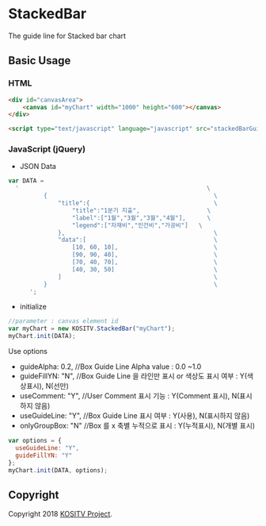 # StackedBar

The guide line for Stacked bar chart

## Basic Usage

### HTML

```html
<div id="canvasArea">
    <canvas id="myChart" width="1000" height="600"></canvas>
</div>

<script type="text/javascript" language="javascript" src="stackedBarGuide.js"></script>
```

### JavaScript (jQuery)

* JSON Data

```js
var DATA =
  '                                                     \
          {                                               \
              "title":{                                   \
                  "title":"1분기 지출",                   \
                  "label":["1월","3월","3월","4월"],      \
                  "legend":["자재비","인건비","가공비"]   \
              },                                          \
              "data":[                                    \
                  [10, 60, 10],                           \
                  [90, 90, 40],                           \
                  [70, 40, 70],                           \
                  [40, 30, 50]                            \
              ]                                           \
          }                                               \
      ';
```

* initialize

```js
//parameter : canvas element id
var myChart = new KOSITV.StackedBar("myChart");
myChart.init(DATA);
```

Use options

* guideAlpha: 0.2, //Box Guide Line Alpha value : 0.0 ~1.0
* guideFillYN: "N", //Box Guide Line 을 라인만 표시 or 색상도 표시 여부 : Y(색상표시), N(선만)
* useComment: "Y", //User Comment 표시 기능 : Y(Comment 표시), N(표시하지 않음)
* useGuideLine: "Y", //Box Guide Line 표시 여부 : Y(사용), N(표시하지 않음)
* onlyGroupBox: "N" //Box 를 x 축별 누적으로 표시 : Y(누적표시), N(개별 표시)

```js
var options = {
  useGuideLine: "Y",
  guideFillYN: "Y"
};
myChart.init(DATA, options);
```

## Copyright

Copyright 2018 [KOSITV Project](http://www.kositv.com).
